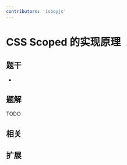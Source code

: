 ```yaml
---
contributors: 'isboyjc'
---
```


# CSS Scoped 的实现原理


## 题干

- 



## 题解

<!-- ::: details 点我查看题解 -->

  TODO

<!-- ::: -->



## 相关



## 扩展
